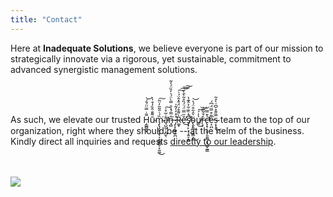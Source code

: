 ```yaml
---
title: "Contact"
---
```


Here at **Inadequate Solutions**, we believe everyone is part of our mission to strategically innovate via a rigorous, yet sustainable, commitment to advanced synergistic management solutions.

<br/><br/>

As such, we elevate our trusted H̵̗̳̻͍̟͌̇̿̈̈́̄́͝ṵ̴͌̐̂̏̓͒̍̀m̴̡̢̡̱̞͙̖͕̞̰͇̺̦̞̰͚̏́͑̎̃̃̓̈͂͘͜͠ā̴̛̘̺̰̹͕̪̱̖͗̅̊̇̕͠n̶̘̻̂̿́̽̈̇̿̀̈́͛̓̏̈́̓͂͘ ̷̡̨͓͚̠͈̪̽͒̒̓͂̍R̵͚͓̀͌͒́̈́̄̽̂̈́͗͘͠͠͝ě̵̛̋̿̈́̈́̏̊̃̀̄̀̆͜͝͠s̸̡̛̟̙͕̘͓͍̞̱̳͆̓̏̅͋͐̂͊̔̚ö̴̢̱̙̳͉̮͇̣̱͛̑͋̑̈́̔͜͝u̸͇̔̍́͜͠͝r̶̖̝͑̐͂͆͝c̵̢̛̝̹͔̬̜͈͈̳͙͓͖̬̰̳̔̄̿̕̕ẹ̶̠̪͌͒̿̈́͆́͘s̴͔͓̞̿̋̄̽̆͆͑̀̊͂͜ͅ team to the top of our organization, right where they should be -- at the helm of the business. Kindly direct all inquiries and requests [directly to our leadership](mailto:hr@inadequate.solutions).

<br/><!-- website goes brrrrrrrrrrrr --><br/>
<img class="center" src="/images/dumpsterFire_small.gif" />

